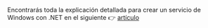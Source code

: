 Encontrarás toda la explicación detallada para crear un servicio de Windows con .NET en el siguiente 👉
[artículo](https://quiero1app.com/blog/crear_servicio_punto_net6_posteriores)
